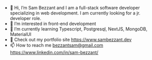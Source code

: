 - 👋 Hi, I’m Sam Bezzant and I am a full-stack software developer specializing in web development. I am currently looking for a jr. developer role.
- 👀 I’m interested in front-end development
- 🌱 I’m currently learning Typescript, Postgresql, NextJS, MongoDB, MaterialUI
- 💞️ Check out my portfolio site https://www.sambezzant.dev
- 📫 How to reach me bezzantsam@gmail.com https://www.linkedin.com/in/sam-bezzant/


<!---
bezzantsam/bezzantsam is a ✨ special ✨ repository because its `README.md` (this file) appears on your GitHub profile.
You can click the Preview link to take a look at your changes.
--->
